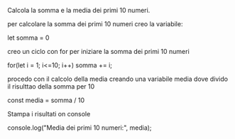 Calcola la somma e la media dei primi 10 numeri.

per calcolare la somma dei primi 10 numeri creo la variabile:

let somma = 0 

creo un ciclo con for per iniziare la somma dei primi 10 numeri

for(let i = 1; i<=10; i++)
somma += i;

procedo con il calcolo della media creando una variabile media dove divido il risulttao della somma per 10

const media = somma / 10

Stampa i risultati on console

console.log("Media dei primi 10 numeri:", media);